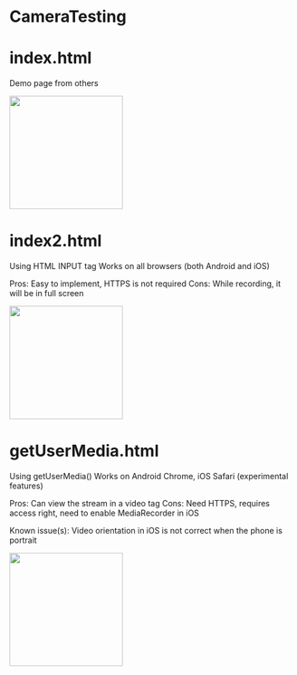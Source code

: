 # CameraTesting

# index.html
Demo page from others

<img src="https://bobbyleung001.github.io/CameraTesting/qr/index.png" width="200">




# index2.html
Using HTML INPUT tag
Works on all browsers (both Android and iOS)

Pros: Easy to implement, HTTPS is not required
Cons: While recording, it will be in full screen

<img src="https://bobbyleung001.github.io/CameraTesting/qr/index2.png" width="200">




# getUserMedia.html
Using getUserMedia()
Works on Android Chrome, iOS Safari (experimental features)

Pros: Can view the stream in a video tag
Cons: Need HTTPS, requires access right, need to enable MediaRecorder in iOS

Known issue(s): Video orientation in iOS is not correct when the phone is portrait

<img src="https://bobbyleung001.github.io/CameraTesting/qr/getUserMedia.png" width="200">
